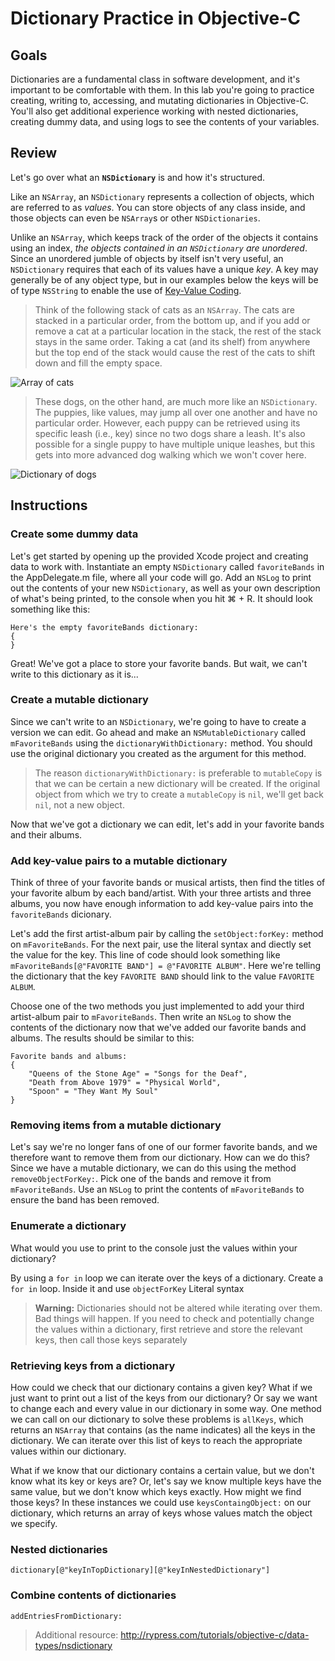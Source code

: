 # Dictionary Practice in Objective-C

## Goals
Dictionaries are a fundamental class in software development, and it's important to be comfortable with them. In this lab you're going to practice creating, writing to, accessing, and mutating dictionaries in Objective-C. You'll also get additional experience working with nested dictionaries, creating dummy data, and using logs to see the contents of your variables.

## Review
Let's go over what an **`NSDictionary`** is and how it's structured. 

Like an `NSArray`, an `NSDictionary` represents a collection of objects, which are referred to as *values*. You can store objects of any class inside, and those objects can even be `NSArray`s or other `NSDictionaries`.

Unlike an `NSArray`, which keeps track of the order of the objects it contains using an index, *the objects contained in an `NSDictionary` are unordered*. Since an unordered jumble of objects by itself isn't very useful, an `NSDictionary` requires that each of its values have a unique *key*. A key may generally be of any object type, but in our examples below the keys will be of type `NSString` to enable the use of [Key-Value Coding](http://nshipster.com/kvc-collection-operators/).

> Think of the following stack of cats as an `NSArray`. The cats are stacked in a particular order, from the bottom up, and if you add or remove a cat at a particular location in the stack, the rest of the stack stays in the same order. Taking a cat (and its shelf) from anywhere but the top end of the stack would cause the rest of the cats to shift down and fill the empty space.

![Array of cats](http://www.gibbahouse.com/wp-content/uploads/2014/03/Stack-of-Cats.jpg)

> These dogs, on the other hand, are much more like an `NSDictionary`. The puppies, like values, may jump all over one another and have no particular order. However, each puppy can be retrieved using its specific leash (i.e., key) since no two dogs share a leash. It's also possible for a single puppy to have multiple unique leashes, but this gets into more advanced dog walking which we won't cover here.

![Dictionary of dogs](http://www.cityofsparks.us/sites/default/files/assets/Dogs%20on%20Leash.png)

## Instructions
### Create some dummy data
Let's get started by opening up the provided Xcode project and creating data to work with. Instantiate an empty `NSDictionary` called `favoriteBands` in the AppDelegate.m file, where all your code will go. Add an `NSLog` to print out the contents of your new `NSDictionary`, as well as your own description of what's being printed, to the console when you hit ⌘ + R. It should look something like this:

```objc
Here's the empty favoriteBands dictionary:
{
}
```

Great! We've got a place to store your favorite bands. But wait, we can't write to this dictionary as it is...

### Create a mutable dictionary
Since we can't write to an `NSDictionary`, we're going to have to create a version we can edit. Go ahead and make an `NSMutableDictionary` called `mFavoriteBands` using the `dictionaryWithDictionary:` method. You should use the original dictionary you created as the argument for this method.

> The reason `dictionaryWithDictionary:` is preferable to `mutableCopy` is that we can be certain a new dictionary will be created. If the original object from which we try to create a `mutableCopy` is `nil`, we'll get back `nil`, not a new object.

Now that we've got a dictionary we can edit, let's add in your favorite bands and their albums.

### Add key-value pairs to a mutable dictionary
Think of three of your favorite bands or musical artists, then find the titles of your favorite album by each band/artist. With your three artists and three albums, you now have enough information to add key-value pairs into the `favoriteBands` dicionary.

Let's add the first artist-album pair by calling the `setObject:forKey:` method on `mFavoriteBands`. For the next pair, use the literal syntax and diectly set the value for the key. This line of code should look something like `mFavoriteBands[@"FAVORITE BAND"] = @"FAVORITE ALBUM"`. Here we're telling the dictionary that the key `FAVORITE BAND` should link to the value `FAVORITE ALBUM`.

Choose one of the two methods you just implemented to add your third artist-album pair to `mFavoriteBands`. Then write an `NSLog` to show the contents of the dictionary now that we've added our favorite bands and albums. The results should be similar to this:

```objc
Favorite bands and albums:
{
	"Queens of the Stone Age" = "Songs for the Deaf",
	"Death from Above 1979" = "Physical World",
	"Spoon" = "They Want My Soul"
}
```

### Removing items from a mutable dictionary
Let's say we're no longer fans of one of our former favorite bands, and we therefore want to remove them from our dictionary. How can we do this? Since we have a mutable dictionary, we can do this using the method `removeObjectForKey:`. Pick one of the bands and remove it from `mFavoriteBands`. Use an `NSLog` to print the contents of `mFavoriteBands` to ensure the band has been removed.

### Enumerate a dictionary
What would you use to print to the console just the values within your dictionary? 

By using a `for in` loop we can iterate over the keys of a dictionary. Create a `for in` loop. Inside it  and use `objectForKey`
Literal syntax

> **Warning:** Dictionaries should not be altered while iterating over them. Bad things will happen. If you need to check and potentially change the values within a dictionary, first retrieve and store the relevant keys, then call those keys separately 

### Retrieving keys from a dictionary
How could we check that our dictionary contains a given key? What if we just want to print out a list of the keys from our dictionary? Or say we want to change each and every value in our dictionary in some way. One method we can call on our dictionary to solve these problems is `allKeys`, which returns an `NSArray` that contains (as the name indicates) all the keys in the dictionary. We can iterate over this list of keys to reach the appropriate values within our dictionary.

What if we know that our dictionary contains a certain value, but we don't know what its key or keys are? Or, let's say we know multiple keys have the same value, but we don't know which keys exactly. How might we find those keys? In these instances we could use `keysContaingObject:` on our dictionary, which returns an array of keys whose values match the object we specify.

### Nested dictionaries
`dictionary[@"keyInTopDictionary][@"keyInNestedDictionary"]`

### Combine contents of dictionaries
`addEntriesFromDictionary:`


> Additional resource: http://rypress.com/tutorials/objective-c/data-types/nsdictionary